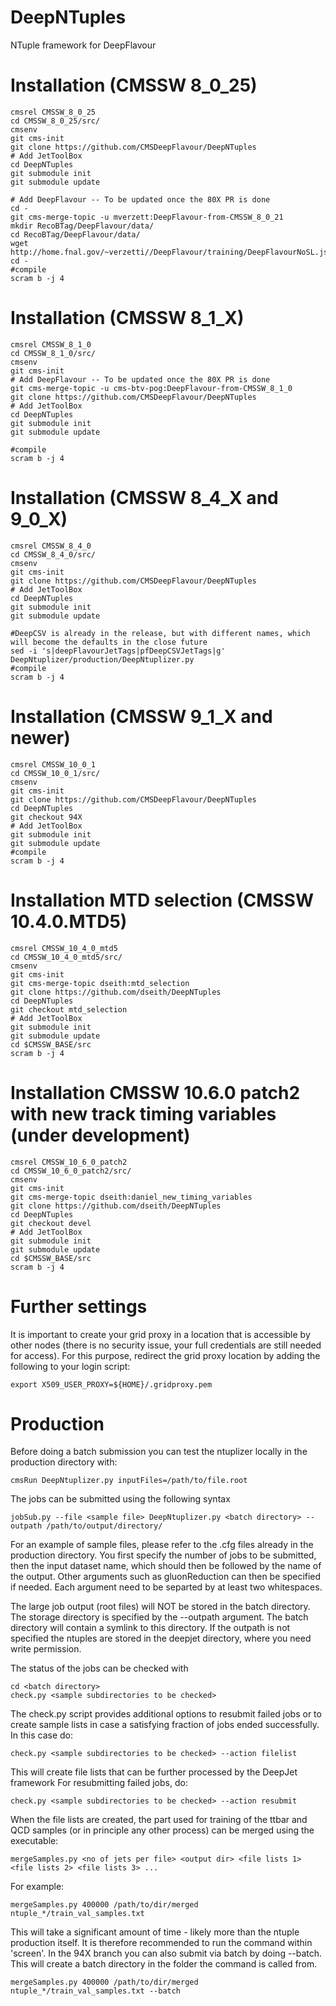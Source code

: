 # DeepNTuples
NTuple framework for DeepFlavour

Installation (CMSSW 8_0_25)
============

```
cmsrel CMSSW_8_0_25
cd CMSSW_8_0_25/src/
cmsenv
git cms-init
git clone https://github.com/CMSDeepFlavour/DeepNTuples
# Add JetToolBox
cd DeepNTuples
git submodule init
git submodule update

# Add DeepFlavour -- To be updated once the 80X PR is done
cd -
git cms-merge-topic -u mverzett:DeepFlavour-from-CMSSW_8_0_21
mkdir RecoBTag/DeepFlavour/data/
cd RecoBTag/DeepFlavour/data/
wget http://home.fnal.gov/~verzetti//DeepFlavour/training/DeepFlavourNoSL.json
cd -
#compile
scram b -j 4
```
Installation (CMSSW 8_1_X)
============

```
cmsrel CMSSW_8_1_0
cd CMSSW_8_1_0/src/
cmsenv
git cms-init
# Add DeepFlavour -- To be updated once the 80X PR is done
git cms-merge-topic -u cms-btv-pog:DeepFlavour-from-CMSSW_8_1_0
git clone https://github.com/CMSDeepFlavour/DeepNTuples
# Add JetToolBox
cd DeepNTuples
git submodule init
git submodule update

#compile
scram b -j 4
```

Installation (CMSSW 8_4_X and 9_0_X)
============

```
cmsrel CMSSW_8_4_0
cd CMSSW_8_4_0/src/
cmsenv
git cms-init
git clone https://github.com/CMSDeepFlavour/DeepNTuples
# Add JetToolBox
cd DeepNTuples
git submodule init
git submodule update

#DeepCSV is already in the release, but with different names, which will become the defaults in the close future
sed -i 's|deepFlavourJetTags|pfDeepCSVJetTags|g' DeepNtuplizer/production/DeepNtuplizer.py
#compile
scram b -j 4
```

Installation (CMSSW 9_1_X and newer)
============

```
cmsrel CMSSW_10_0_1
cd CMSSW_10_0_1/src/
cmsenv
git cms-init
git clone https://github.com/CMSDeepFlavour/DeepNTuples
cd DeepNTuples
git checkout 94X
# Add JetToolBox
git submodule init
git submodule update
#compile
scram b -j 4
```
Installation MTD selection (CMSSW 10.4.0.MTD5)
============
```
cmsrel CMSSW_10_4_0_mtd5
cd CMSSW_10_4_0_mtd5/src/
cmsenv
git cms-init
git cms-merge-topic dseith:mtd_selection
git clone https://github.com/dseith/DeepNTuples
cd DeepNTuples
git checkout mtd_selection
# Add JetToolBox
git submodule init
git submodule update
cd $CMSSW_BASE/src
scram b -j 4
```


Installation CMSSW 10.6.0 patch2 with new track timing variables (under development)
============
```
cmsrel CMSSW_10_6_0_patch2
cd CMSSW_10_6_0_patch2/src/
cmsenv
git cms-init
git cms-merge-topic dseith:daniel_new_timing_variables
git clone https://github.com/dseith/DeepNTuples
cd DeepNTuples
git checkout devel
# Add JetToolBox
git submodule init
git submodule update
cd $CMSSW_BASE/src
scram b -j 4
```




Further settings
============

It is important to create your grid proxy in a location that is accessible by other nodes (there is no security issue, your full credentials are still needed for access). For this purpose, redirect the grid proxy location by adding the following to your login script:

```
export X509_USER_PROXY=${HOME}/.gridproxy.pem
```

Production
==========

Before doing a batch submission you can test the ntuplizer locally in the production directory with:
```
cmsRun DeepNtuplizer.py inputFiles=/path/to/file.root
```
The jobs can be submitted using the following syntax
```
jobSub.py --file <sample file> DeepNtuplizer.py <batch directory> --outpath /path/to/output/directory/
```
For an example of sample files, please refer to the .cfg files already in the production directory. You first specify the number of jobs to be submitted, then the input dataset name, which should then be followed by the name of the output. Other arguments such as gluonReduction can then be specified if needed. Each argument need to be separted by at least two whitespaces.
 
The large job output (root files) will NOT be stored in the batch directory. The storage directory is specified by the --outpath argument. The batch directory will contain a symlink to this directory. If the outpath is not specified the ntuples are stored in the deepjet directory, where you need write permission.

The status of the jobs can be checked with
```
cd <batch directory>
check.py <sample subdirectories to be checked>
```

The check.py script provides additional options to resubmit failed jobs or to create sample lists in case a satisfying fraction of jobs ended successfully. 
In this case do:
```
check.py <sample subdirectories to be checked> --action filelist
```
This will create file lists that can be further processed by the DeepJet framework
For resubmitting failed jobs, do:
```
check.py <sample subdirectories to be checked> --action resubmit
```

When the file lists are created, the part used for training of the ttbar and QCD samples (or in principle any other process) can be merged using the executable:
```
mergeSamples.py <no of jets per file> <output dir> <file lists 1> <file lists 2> <file lists 3> ...
```
For example:
```
mergeSamples.py 400000 /path/to/dir/merged ntuple_*/train_val_samples.txt
```
This will take a significant amount of time - likely more than the ntuple production itself. It is therefore recommended to run the command within 'screen'. In the 94X branch you can also submit via batch by doing --batch. This will create a batch directory in the folder the command is called from.

```
mergeSamples.py 400000 /path/to/dir/merged ntuple_*/train_val_samples.txt --batch
```
